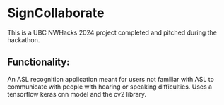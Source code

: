 # SignCollaborate

This is a UBC NWHacks 2024 project completed and pitched during the hackathon.

## Functionality:
An ASL recognition application meant for users not familiar with ASL to communicate with people with hearing or speaking difficulties. Uses a tensorflow keras cnn model and the cv2 library.

